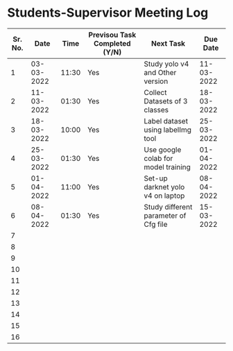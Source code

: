 # Students-Supervisor Meeting Log

| Sr. No. | Date  | Time | Previsou Task Completed (Y/N) | Next Task | Due Date |
| ------------- | ------------- | ------------- |------------- |------------- |------------- |
| 1 |03-03-2022 |11:30  | Yes |Study yolo v4 and Other version| 11-03-2022 |
| 2 |11-03-2022  |01:30  | Yes | Collect Datasets of 3 classes | 18-03-2022|
| 3 | 18-03-2022 | 10:00 |Yes  | Label dataset using labelImg tool |25-03-2022  |
| 4 | 25-03-2022 | 01:30 | Yes   |Use google colab for model training   |01-04-2022  |
| 5 | 01-04-2022 |11:00  | Yes |Set-up darknet yolo v4 on laptop  |08-04-2022  |
| 6 | 08-04-2022 |01:30  | Yes | Study different parameter of Cfg file |15-03-2022  |
| 7 |  |  |  |  |  |
| 8 |  |  |  |  |  |
| 9 |  |  |  |  |  |
| 10 |  |  |  |  |  |
| 11 |  |  |  |  |  |
| 12 |  |  |  |  |  |
| 13 |  |  |  |  |  |
| 14 |  |  |  |  |  |
| 15 |  |  |  |  |  |
| 16 |  |  |  |  |  |
